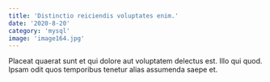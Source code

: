 ```yaml
---
title: 'Distinctio reiciendis voluptates enim.'
date: '2020-8-20'
category: 'mysql'
image: 'image164.jpg'
---
```


Placeat quaerat sunt et qui dolore aut voluptatem delectus est. Illo qui quod. Ipsam odit quos temporibus tenetur alias assumenda saepe et.
